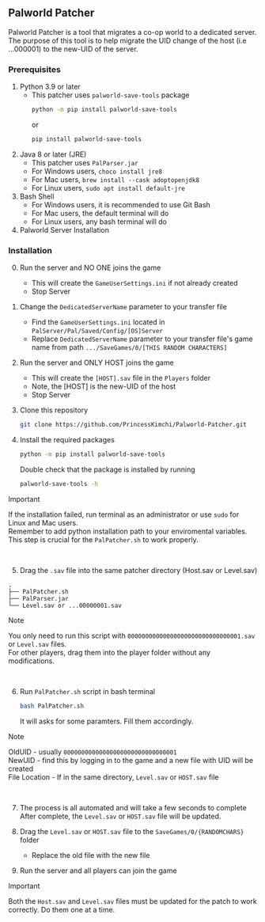 ## Palworld Patcher
Palworld Patcher is a tool that migrates a co-op world to a dedicated server.
The purpose of this tool is to help migrate the UID change of the host (i.e ...000001) to the new-UID of the server.

### Prerequisites
1. Python 3.9 or later
    - This patcher uses `palworld-save-tools` package
      ```bash
      python -m pip install palworld-save-tools
      ```
        or
      ```bash
      pip install palworld-save-tools
      ```
3. Java 8 or later (JRE)
    - This patcher uses `PalParser.jar`
    - For Windows users, `choco install jre8`
    - For Mac users, `brew install --cask adoptopenjdk8`
    - For Linux users, `sudo apt install default-jre`
4. Bash Shell
    - For Windows users, it is recommended to use Git Bash
    - For Mac users, the default terminal will do
    - For Linux users, any bash terminal will do
5. Palworld Server Installation

### Installation
0. Run the server and NO ONE joins the game
    - This will create the `GameUserSettings.ini` if not already created
    - Stop Server
1. Change the `DedicatedServerName` parameter to your transfer file
    - Find the `GameUserSettings.ini` located in `PalServer/Pal/Saved/Config/[OS]Server`
    - Replace `DedicatedServerName` parameter to your transfer file's game name from path `.../SaveGames/0/[THIS RANDOM CHARACTERS]`
2. Run the server and ONLY HOST joins the game
    - This will create the `[HOST].sav` file in the `Players` folder
    - Note, the \[HOST\] is the new-UID of the host
    - Stop Server

3. Clone this repository
    ```bash
    git clone https://github.com/PrincessKimchi/Palworld-Patcher.git
    ```

4. Install the required packages
    ```bash
    python -m pip install palworld-save-tools
    ```
    Double check that the package is installed by running
    ```bash
    palworld-save-tools -h
    ```
> [!IMPORTANT]
> If the installation failed, run terminal as an administrator or use `sudo` for Linux and Mac users. <br />Remember to add python installation path to your enviromental variables.  <br /> This step is crucial for the `PalPatcher.sh` to work properly.
<br />


5. Drag the `.sav` file into the same patcher directory (Host.sav or Level.sav)
```
.
├── PalPatcher.sh
├── PalParser.jar
└── Level.sav or ...00000001.sav
```

> [!NOTE]
> You only need to run this script with `00000000000000000000000000000001.sav` or `Level.sav` files. <br />  For other players, drag them into the player folder without any modifications.
<br />

6. Run `PalPatcher.sh` script in bash terminal
    ```bash
    bash PalPatcher.sh
    ```
    It will asks for some paramters. Fill them accordingly.
   
> [!NOTE]
> OldUID - usually `00000000000000000000000000000001` <br />
> NewUID - find this by logging in to the game and a new file with UID will be created <br />
> File Location - If in the same directory, `Level.sav` or `HOST.sav` file 
<br />


7. The process is all automated and will take a few seconds to complete
    After complete, the `Level.sav` or `HOST.sav` file will be updated.

8. Drag the `Level.sav` or `HOST.sav` file to the `SaveGames/0/{RANDOMCHARS}` folder
    - Replace the old file with the new file

9. Run the server and all players can join the game

> [!IMPORTANT]
> Both the `Host.sav` and `Level.sav` files must be updated for the patch to work correctly. Do them one at a time.
